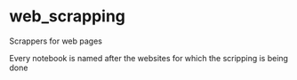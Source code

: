 # web_scrapping
Scrappers for web pages


Every notebook is named after the websites for which the scripping is being done
